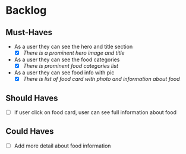 # Backlog

## Must-Haves

 - As a user they can see the hero and title section
    - [x] _There is a prominent hero image and title_
  - As a user they can see the food categories
    - [x] _There is prominent food categories list_
  - As a user they can see food info with pic
    - [x] _There is list of food card with photo and information about food_

## Should Haves

- [ ] if user click on food card, user can see full information about food

## Could Haves

- [ ] Add more detail about food information
